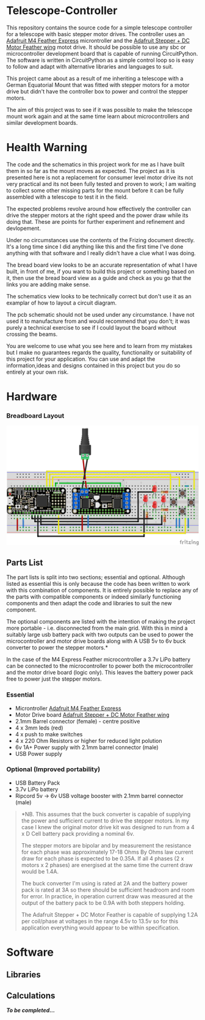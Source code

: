 # Telescope-Controller
This repository contains the source code for a simple telescope controller for a telescope with basic stepper motor drives. The controller uses an [Adafruit M4 Feather Express](https://learn.adafruit.com/adafruit-feather-m4-express-atsamd51/overview) microntroller
and the [Adafruit Stepper + DC Motor Feather wing](https://learn.adafruit.com/adafruit-stepper-dc-motor-featherwing) motot drive. It should be possible to use any sbc or microcontroller development board that is capable of running CircuitPython. The software is written in CircuitPython as a simple control loop so is easy to follow and adapt with alternative libraries and languages to suit.

This project came about as a result of me inheriting a telescope with a German Equatorial Mount that was fitted with stepper motors for a motor drive but didn't have the controller box to power and control the stepper motors. 

The aim of this project was to see if it was possible to make the telescope mount work again and at the same time learn about microcontrollers and similar development boards. 

# Health Warning
The code and the schematics in this project work for me as I have built them in so far as the mount moves as expected. The project as it is presented here is not a replacement for consumer level motor drive its not very practical and its not been fully tested and proven to work; I am waiting to collect some other missing parts for the mount before it can be fully assembled with a telescope to test it in the field. 

The expected problems revolve around how effectively the controller can drive the stepper motors at the right speed and the power draw while its doing that. These are points for further experiment and refinement and devlopement. 

Under no circumstances use the contents of the Frizing document directly. It's a long time since I did anything like this and the first time I've done anything with that software and I really didn't have a clue what I was doing.  

The bread board view looks to be an accurate representation of what I have built, in front of me, if you want to build this project or something based on it, then use the bread board view as a guide and check as you go that the links you are adding make sense. 

The schematics view looks to be technically correct but don't use it as an examplar of how to layout a circuit diagram. 

The pcb schematic should not be used under any circumstance. I have not used it to manufacture from and would recommend that you don't; it was purely a technical exercise to see if I could layout the board without crossing the beams. 

You are welcome to use what you see here and to learn from my mistakes but I make no guarantees regards the quality, functionality or suitability of this project for your application. You can use and adapt the information,ideas and designs contained in this project but you do so entirely at your own risk.

# Hardware
### Breadboard Layout 
![Telescope controller Breadboard Layout](https://github.com/Antelope-IT/telescope-controller/blob/master/docs/Telescope_Controller.png)

## Parts List
The part lists is split into two sections; essential and optional. Although listed as essential this is only because the code has been written to work with this combination of components. It is entirely possible to replace any of the parts with compatible components or indeed similarly functioning components and then adapt the code and libraries to suit the new component. 

The optional components are listed with the intention of making the project more portable - i.e. disconnected from the main grid. With this in mind a suitably large usb battery pack with two outputs can be used to power the microcontroller and motor drive boards along with A USB 5v to 6v buck converter to power the stepper motors.* 

In the case of the M4 Express Feather microcontroller a 3.7v LiPo battery can be connected to the microcontroller to power both the microcontroller and the motor drive board (logic only). This leaves the battery power pack free to power just the stepper motors.

### Essential
* Microntroller [Adafruit M4 Feather Express](https://learn.adafruit.com/adafruit-feather-m4-express-atsamd51/overview)
* Motor Drive board [Adafruit Stepper + DC Motor Feather wing](https://learn.adafruit.com/adafruit-stepper-dc-motor-featherwing)
* 2.1mm Barrel connector (female) - centre positive
* 4 x 3mm leds (red)
* 4 x push to make switches
* 4 x 220 Ohm Resistors or higher for reduced light polution
* 6v 1A+ Power supply with 2.1mm barrel connector (male)
* USB Power supply
### Optional (Improved portability)
* USB Battery Pack
* 3.7v LiPo battery
* Ripcord 5v -> 6v USB voltage booster with 2.1mm barrel connector (male)

> *NB. This assumes that the buck converter is capable of supplying the power and sufficient current to drive the stepper motors. In my case I knew the original motor drive kit was designed to run from a 4 x D Cell battery pack providing a nominal 6v.
>
> The stepper motors are bipolar and by measurement the resistance for each phase was approximately 17-18 Ohms By Ohms law current draw for each phase is expected to be 0.35A. If all 4 phases (2 x motors x 2 phases) are energised at the same time the current draw would be 1.4A. 
>
> The buck converter I'm using is rated at 2A and the battery power pack is rated at 3A so there should be sufficient headroom and room for error. In practice, in operation current draw was measured at the output of the battery pack to be 0.9A with both steppers holding.
>
> The Adafruit Stepper + DC Motor Feather is capable of supplying 1.2A per coil/phase at voltages in the range 4.5v to 13.5v so for this application everything would appear to be within specification.

# Software
## Libraries
## Calculations

**_To be completed..._**
